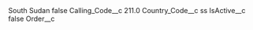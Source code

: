 <?xml version="1.0" encoding="UTF-8"?>
<CustomMetadata xmlns="http://soap.sforce.com/2006/04/metadata" xmlns:xsi="http://www.w3.org/2001/XMLSchema-instance" xmlns:xsd="http://www.w3.org/2001/XMLSchema">
    <label>South Sudan</label>
    <protected>false</protected>
    <values>
        <field>Calling_Code__c</field>
        <value xsi:type="xsd:double">211.0</value>
    </values>
    <values>
        <field>Country_Code__c</field>
        <value xsi:type="xsd:string">ss</value>
    </values>
    <values>
        <field>IsActive__c</field>
        <value xsi:type="xsd:boolean">false</value>
    </values>
    <values>
        <field>Order__c</field>
        <value xsi:nil="true"/>
    </values>
</CustomMetadata>
